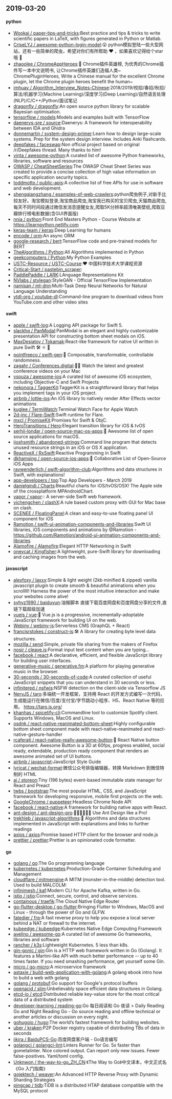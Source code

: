## 2019-03-20

#### python
* [Wookai / paper-tips-and-tricks](https://github.com/Wookai/paper-tips-and-tricks):Best practice and tips & tricks to write scientific papers in LaTeX, with figures generated in Python or Matlab.
* [CriseLYJ / awesome-python-login-model](https://github.com/CriseLYJ/awesome-python-login-model):😮
python模拟登陆一些大型网站，还有一些简单的爬虫，希望对你们有所帮助
❤️
，如果喜欢记得给个star哦
🌟
* [zhaoolee / ChromeAppHeroes](https://github.com/zhaoolee/ChromeAppHeroes):🌈
Chrome插件英雄榜, 为优秀的Chrome插件写一本中文说明书, 让Chrome插件英雄们造福人类~ ChromePluginHeroes, Write a Chinese manual for the excellent Chrome plugin, let the Chrome plugin heroes benefit the human~
* [imhuay / Algorithm_Interview_Notes-Chinese](https://github.com/imhuay/Algorithm_Interview_Notes-Chinese):2018/2019/校招/春招/秋招/算法/机器学习(Machine Learning)/深度学习(Deep Learning)/自然语言处理(NLP)/C/C++/Python/面试笔记
* [dragonfly / dragonfly](https://github.com/dragonfly/dragonfly):An open source python library for scalable Bayesian optimisation.
* [tensorflow / models](https://github.com/tensorflow/models):Models and examples built with TensorFlow
* [daenerys-sre / source](https://github.com/daenerys-sre/source):Daenerys: A framework for interoperability between IDA and Ghidra
* [donnemartin / system-design-primer](https://github.com/donnemartin/system-design-primer):Learn how to design large-scale systems. Prep for the system design interview. Includes Anki flashcards.
* [deepfakes / faceswap](https://github.com/deepfakes/faceswap):Non official project based on original /r/Deepfakes thread. Many thanks to him!
* [vinta / awesome-python](https://github.com/vinta/awesome-python):A curated list of awesome Python frameworks, libraries, software and resources
* [OWASP / CheatSheetSeries](https://github.com/OWASP/CheatSheetSeries):The OWASP Cheat Sheet Series was created to provide a concise collection of high value information on specific application security topics.
* [toddmotto / public-apis](https://github.com/toddmotto/public-apis):A collective list of free APIs for use in software and web development.
* [shengqiangzhang / examples-of-web-crawlers](https://github.com/shengqiangzhang/examples-of-web-crawlers):python爬虫例子,对新手比较友好。淘宝模拟登录,淘宝商品爬虫,淘宝我已购买的宝贝爬虫,天猫商品爬虫,每天不同时间段通过微信发消息提醒女友,爬取5K分辨率超清唯美壁纸,爬取豆瓣排行榜电影数据(含GUI界面版)
* [nnja / python](https://github.com/nnja/python):Front End Masters Python - Course Website at https://learnpython.netlify.com
* [keras-team / keras](https://github.com/keras-team/keras):Deep Learning for humans
* [encode / orm](https://github.com/encode/orm):An async ORM
* [google-research / bert](https://github.com/google-research/bert):TensorFlow code and pre-trained models for BERT
* [TheAlgorithms / Python](https://github.com/TheAlgorithms/Python):All Algorithms implemented in Python
* [geekcomputers / Python](https://github.com/geekcomputers/Python):My Python Examples
* [USTC-Resource / USTC-Course](https://github.com/USTC-Resource/USTC-Course):❤️
中国科学技术大学课程资源
* [Critical-Start / pastebin_scraper](https://github.com/Critical-Start/pastebin_scraper):
* [PaddlePaddle / LARK](https://github.com/PaddlePaddle/LARK):LAnguage Representations Kit
* [NVlabs / stylegan](https://github.com/NVlabs/stylegan):StyleGAN - Official TensorFlow Implementation
* [namisan / mt-dnn](https://github.com/namisan/mt-dnn):Multi-Task Deep Neural Networks for Natural Language Understanding
* [ytdl-org / youtube-dl](https://github.com/ytdl-org/youtube-dl):Command-line program to download videos from YouTube.com and other video sites

#### swift
* [apple / swift-log](https://github.com/apple/swift-log):A Logging API package for Swift 5.
* [slackhq / PanModal](https://github.com/slackhq/PanModal):PanModal is an elegant and highly customizable presentation API for constructing bottom sheet modals on iOS.
* [MaxDesiatov / Tokamak](https://github.com/MaxDesiatov/Tokamak):React-like framework for native UI written in pure Swift
🛠
⚛️
📲
* [pointfreeco / swift-gen](https://github.com/pointfreeco/swift-gen):🎱
Composable, transformable, controllable randomness.
* [zagahr / Conferences.digital](https://github.com/zagahr/Conferences.digital):👨‍💻
Watch the latest and greatest conference videos on your Mac
* [vsouza / awesome-ios](https://github.com/vsouza/awesome-ios):A curated list of awesome iOS ecosystem, including Objective-C and Swift Projects
* [nekonora / TaggerKit](https://github.com/nekonora/TaggerKit):TaggerKit is a straightforward library that helps you implement tags in your iOS project.
* [airbnb / lottie-ios](https://github.com/airbnb/lottie-ios):An iOS library to natively render After Effects vector animations
* [kuglee / TermiWatch](https://github.com/kuglee/TermiWatch):Terminal Watch Face for Apple Watch
* [2d-inc / Flare-Swift](https://github.com/2d-inc/Flare-Swift):Swift runtime for Flare.
* [mxcl / PromiseKit](https://github.com/mxcl/PromiseKit):Promises for Swift & ObjC.
* [HeroTransitions / Hero](https://github.com/HeroTransitions/Hero):Elegant transition library for iOS & tvOS
* [serhii-londar / open-source-mac-os-apps](https://github.com/serhii-londar/open-source-mac-os-apps):🚀
Awesome list of open source applications for macOS.
* [ijoshsmith / abandoned-strings](https://github.com/ijoshsmith/abandoned-strings):Command line program that detects unused resource strings in an iOS or OS X application.
* [ReactiveX / RxSwift](https://github.com/ReactiveX/RxSwift):Reactive Programming in Swift
* [dkhamsing / open-source-ios-apps](https://github.com/dkhamsing/open-source-ios-apps):📱
Collaborative List of Open-Source iOS Apps
* [raywenderlich / swift-algorithm-club](https://github.com/raywenderlich/swift-algorithm-club):Algorithms and data structures in Swift, with explanations!
* [app-developers / top](https://github.com/app-developers/top):Top App Developers - March 2019
* [danielgindi / Charts](https://github.com/danielgindi/Charts):Beautiful charts for iOS/tvOS/OSX! The Apple side of the crossplatform MPAndroidChart.
* [vapor / vapor](https://github.com/vapor/vapor):💧
A server-side Swift web framework.
* [yichengchen / clashX](https://github.com/yichengchen/clashX):A rule based custom proxy with GUI for Mac base on clash.
* [SCENEE / FloatingPanel](https://github.com/SCENEE/FloatingPanel):A clean and easy-to-use floating panel UI component for iOS
* [Ramotion / swift-ui-animation-components-and-libraries](https://github.com/Ramotion/swift-ui-animation-components-and-libraries):Swift UI libraries, iOS components and animations by @Ramotion - https://github.com/Ramotion/android-ui-animation-components-and-libraries
* [Alamofire / Alamofire](https://github.com/Alamofire/Alamofire):Elegant HTTP Networking in Swift
* [onevcat / Kingfisher](https://github.com/onevcat/Kingfisher):A lightweight, pure-Swift library for downloading and caching images from the web.

#### javascript
* [alexfoxy / laxxx](https://github.com/alexfoxy/laxxx):Simple & light weight (2kb minified & zipped) vanilla javascript plugin to create smooth & beautiful animations when you scrolllll! Harness the power of the most intuitive interaction and make your websites come alive!
* [syhyz1990 / baiduyun](https://github.com/syhyz1990/baiduyun):油猴脚本 直接下载百度网盘和百度网盘分享的文件,直链下载超级加速
* [vuejs / vue](https://github.com/vuejs/vue):🖖
Vue.js is a progressive, incrementally-adoptable JavaScript framework for building UI on the web.
* [Webiny / webiny-js](https://github.com/Webiny/webiny-js):Serverless CMS (GraphQL + React)
* [francisrstokes / construct-js](https://github.com/francisrstokes/construct-js):🛠️
A library for creating byte level data structures.
* [mozilla / send](https://github.com/mozilla/send):Simple, private file sharing from the makers of Firefox
* [nosir / cleave.js](https://github.com/nosir/cleave.js):Format input text content when you are typing...
* [facebook / react](https://github.com/facebook/react):A declarative, efficient, and flexible JavaScript library for building user interfaces.
* [generative-music / generative.fm](https://github.com/generative-music/generative.fm):A platform for playing generative music in the browser.
* [30-seconds / 30-seconds-of-code](https://github.com/30-seconds/30-seconds-of-code):A curated collection of useful JavaScript snippets that you can understand in 30 seconds or less.
* [infinitered / nsfwjs](https://github.com/infinitered/nsfwjs):NSFW detection on the client-side via Tensorflow JS
* [NervJS / taro](https://github.com/NervJS/taro):多端统一开发框架，支持用 React 的开发方式编写一次代码，生成能运行在微信/百度/支付宝/字节跳动小程序、H5、React Native 等的应用。 https://taro.js.org/
* [khanhas / spicetify-cli](https://github.com/khanhas/spicetify-cli):Commandline tool to customize Spotify client. Supports Windows, MacOS and Linux.
* [osdnk / react-native-reanimated-bottom-sheet](https://github.com/osdnk/react-native-reanimated-bottom-sheet):Highly configurable bottom sheet component made with react-native-reanimated and react-native-gesture-handler
* [rcaferati / react-native-really-awesome-button](https://github.com/rcaferati/react-native-really-awesome-button):📱
React Native button component. Awesome Button is a 3D at 60fps, progress enabled, social ready, extendable, production ready component that renders an awesome animated set of UI buttons.
* [airbnb / javascript](https://github.com/airbnb/javascript):JavaScript Style Guide
* [lyricat / wechat-format](https://github.com/lyricat/wechat-format):微信公众号排版编辑器，转换 Markdown 到微信特制的 HTML
* [ai / storeon](https://github.com/ai/storeon):Tiny (196 bytes) event-based immutable state manager for React and Preact
* [twbs / bootstrap](https://github.com/twbs/bootstrap):The most popular HTML, CSS, and JavaScript framework for developing responsive, mobile first projects on the web.
* [GoogleChrome / puppeteer](https://github.com/GoogleChrome/puppeteer):Headless Chrome Node API
* [facebook / react-native](https://github.com/facebook/react-native):A framework for building native apps with React.
* [ant-design / ant-design-pro](https://github.com/ant-design/ant-design-pro):👨🏻‍💻👩🏻‍💻 Use Ant Design like a Pro!
* [trekhleb / javascript-algorithms](https://github.com/trekhleb/javascript-algorithms):📝
Algorithms and data structures implemented in JavaScript with explanations and links to further readings
* [axios / axios](https://github.com/axios/axios):Promise based HTTP client for the browser and node.js
* [prettier / prettier](https://github.com/prettier/prettier):Prettier is an opinionated code formatter.

#### go
* [golang / go](https://github.com/golang/go):The Go programming language
* [kubernetes / kubernetes](https://github.com/kubernetes/kubernetes):Production-Grade Container Scheduling and Management
* [cloudflare / mitmengine](https://github.com/cloudflare/mitmengine):A MITM (monster-in-the-middle) detection tool. Used to build MALCOLM:
* [infinimesh / kaf](https://github.com/infinimesh/kaf):Modern CLI for Apache Kafka, written in Go.
* [istio / istio](https://github.com/istio/istio):Connect, secure, control, and observe services.
* [containous / traefik](https://github.com/containous/traefik):The Cloud Native Edge Router
* [go-flutter-desktop / go-flutter](https://github.com/go-flutter-desktop/go-flutter):Bringing Flutter to Windows, MacOS and Linux - through the power of Go and GLFW.
* [fatedier / frp](https://github.com/fatedier/frp):A fast reverse proxy to help you expose a local server behind a NAT or firewall to the internet.
* [kubeedge / kubeedge](https://github.com/kubeedge/kubeedge):Kubernetes Native Edge Computing Framework
* [avelino / awesome-go](https://github.com/avelino/awesome-go):A curated list of awesome Go frameworks, libraries and software
* [rancher / k3s](https://github.com/rancher/k3s):Lightweight Kubernetes. 5 less than k8s.
* [gin-gonic / gin](https://github.com/gin-gonic/gin):Gin is a HTTP web framework written in Go (Golang). It features a Martini-like API with much better performance -- up to 40 times faster. If you need smashing performance, get yourself some Gin.
* [micro / go-micro](https://github.com/micro/go-micro):A microservice framework
* [astaxie / build-web-application-with-golang](https://github.com/astaxie/build-web-application-with-golang):A golang ebook intro how to build a web with golang
* [golang / protobuf](https://github.com/golang/protobuf):Go support for Google's protocol buffers
* [openacid / slim](https://github.com/openacid/slim):Unbelievably space efficient data structures in Golang.
* [etcd-io / etcd](https://github.com/etcd-io/etcd):Distributed reliable key-value store for the most critical data of a distributed system
* [developer-learning / reading-go](https://github.com/developer-learning/reading-go):Go 每日阅读和 Go 夜读 > Daily Reading Go and Night Reading Go - Go source reading and offline technical or another articles or discussion on every night.
* [gohugoio / hugo](https://github.com/gohugoio/hugo):The world’s fastest framework for building websites.
* [uber / kraken](https://github.com/uber/kraken):P2P Docker registry capable of distributing TBs of data in seconds
* [iikira / BaiduPCS-Go](https://github.com/iikira/BaiduPCS-Go):百度网盘客户端 - Go语言编写
* [golangci / golangci-lint](https://github.com/golangci/golangci-lint):Linters Runner for Go. 5x faster than gometalinter. Nice colored output. Can report only new issues. Fewer false-positives. Yaml/toml config.
* [Unknwon / the-way-to-go_ZH_CN](https://github.com/Unknwon/the-way-to-go_ZH_CN):《The Way to Go》中文译本，中文正式名《Go 入门指南》
* [gojektech / weaver](https://github.com/gojektech/weaver):An Advanced HTTP Reverse Proxy with Dynamic Sharding Strategies
* [pingcap / tidb](https://github.com/pingcap/tidb):TiDB is a distributed HTAP database compatible with the MySQL protocol
